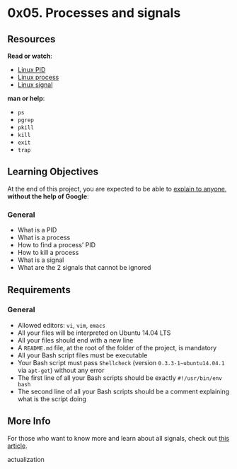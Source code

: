 <h1 class="gap">0x05. Processes and signals</h1><div class="gap" id="project-description">
<h2>Resources</h2>
<p><strong>Read or watch</strong>:</p>
<ul>
<li><a href="/rltoken/FcpEdqz8hau7eEB0Pi8Ong" target="_blank" title="Linux PID">Linux PID</a> </li>
<li><a href="/rltoken/hX_t2YK0erLPbdTq0-uKwQ" target="_blank" title="Linux process">Linux process</a> </li>
<li><a href="/rltoken/SojW4zvL8j1yaoa7_NM6rA" target="_blank" title="Linux signal">Linux signal</a> </li>
</ul>
<p><strong>man or help</strong>:</p>
<ul>
<li><code>ps</code></li>
<li><code>pgrep</code></li>
<li><code>pkill</code></li>
<li><code>kill</code></li>
<li><code>exit</code></li>
<li><code>trap</code></li>
</ul>
<h2>Learning Objectives</h2>
<p>At the end of this project, you are expected to be able to <a href="/rltoken/FIJ8CzjCizhT0RLuaJydjw" target="_blank" title="explain to anyone">explain to anyone</a>, <strong>without the help of Google</strong>:</p>
<h3>General</h3>
<ul>
<li>What is a PID</li>
<li>What is a process</li>
<li>How to find a process’ PID</li>
<li>How to kill a process</li>
<li>What is a signal</li>
<li>What are the 2 signals that cannot be ignored</li>
</ul>
<h2>Requirements</h2>
<h3>General</h3>
<ul>
<li>Allowed editors: <code>vi</code>, <code>vim</code>, <code>emacs</code></li>
<li>All your files will be interpreted on Ubuntu 14.04 LTS</li>
<li>All your files should end with a new line</li>
<li>A <code>README.md</code> file, at the root of the folder of the project, is mandatory</li>
<li>All your Bash script files must be executable</li>
<li>Your Bash script must pass <code>Shellcheck</code> (version <code>0.3.3-1~ubuntu14.04.1</code> via <code>apt-get</code>) without any error</li>
<li>The first line of all your Bash scripts should be exactly <code>#!/usr/bin/env bash</code></li>
<li>The second line of all your Bash scripts should be a comment explaining what is the script doing</li>
</ul>
<h2>More Info</h2>
<p>For those who want to know more and learn about all signals, check out <a href="/rltoken/yhnvsg_MvXuhE84jKTeXkQ" target="_blank" title="this article">this article</a>.</p>
</div>actualization